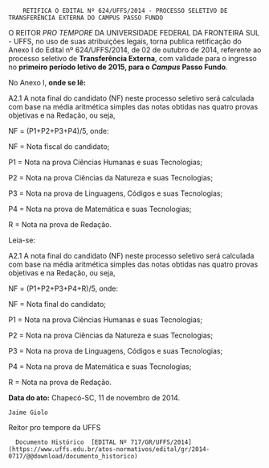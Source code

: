         RETIFICA O EDITAL Nº 624/UFFS/2014 - PROCESSO SELETIVO DE TRANSFERÊNCIA EXTERNA DO CAMPUS PASSO FUNDO  

O REITOR *PRO TEMPORE* DA UNIVERSIDADE FEDERAL DA FRONTEIRA SUL - UFFS, no uso de suas atribuições legais, torna publica retificação do Anexo I do Edital nº 624/UFFS/2014, de 02 de outubro de 2014, referente ao processo seletivo de **Transferência Externa**, com validade para o ingresso no **primeiro período letivo de 2015, para o *Campus* Passo Fundo**.

 No Anexo I, **onde se lê:**

 A2.1 A nota final do candidato (NF) neste processo seletivo será calculada com base na média aritmética simples das notas obtidas nas quatro provas objetivas e na Redação, ou seja,

 NF = (P1+P2+P3+P4)/5, onde:

 NF = Nota fiscal do candidato;

 P1 = Nota na prova Ciências Humanas e suas Tecnologias;

 P2 = Nota na prova Ciências da Natureza e suas Tecnologias;

 P3 = Nota na prova de Linguagens, Códigos e suas Tecnologias;

 P4 = Nota na prova de Matemática e suas Tecnologias;

 R = Nota na prova de Redação.

 Leia-se:

 A2.1 A nota final do candidato (NF) neste processo seletivo será calculada com base na média aritmética simples das notas obtidas nas quatro provas objetivas e na Redação, ou seja,

 NF = (P1+P2+P3+P4+R)/5, onde:

 NF = Nota final do candidato;

 P1 = Nota na prova Ciências Humanas e suas Tecnologias;

 P2 = Nota na prova Ciências da Natureza e suas Tecnologias;

 P3 = Nota na prova de Linguagens, Códigos e suas Tecnologias;

 P4 = Nota na prova de Matemática e suas Tecnologias;

 R = Nota na prova de Redação.

  

   **Data do ato:** Chapecó-SC, 11 de novembro de 2014.   
 

    Jaime Giolo   
 Reitor pro tempore da UFFS 

      Documento Histórico  [EDITAL Nº 717/GR/UFFS/2014](https://www.uffs.edu.br/atos-normativos/edital/gr/2014-0717/@@download/documento_historico)     
      